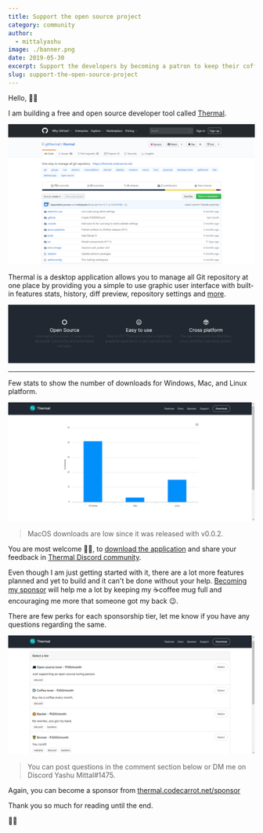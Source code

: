 ```yaml
---
title: Support the open source project
category: community
author:
  - mittalyashu
image: ./banner.png
date: 2019-05-30
excerpt: Support the developers by becoming a patron to keep their coffee ☕ mug full.
slug: support-the-open-source-project
---
```


Hello, 👋🏻

I am building a free and open source developer tool called [Thermal](/).

![Thermal github repository screenshot](./thermal-github-repository.png)

Thermal is a desktop application allows you to manage all Git repository at one place by providing you a simple to use graphic user interface with built-in features stats, history, diff preview, repository settings and [more](https://thermal.codecarrot.net/features).

![Main features of Thermal](./main-features.png)

---

Few stats to show the number of downloads for Windows, Mac, and Linux platform.

![Thermal app download stats](./download-stats.png)

> MacOS downloads are low since it was released with v0.0.2.

You are most welcome 🙏🏻, to [download the application](https://thermal.codecarrot.net/) and share your feedback in [Thermal Discord community](https://discord.gg/vEVccH7).

Even though I am just getting started with it, there are a lot more features planned and yet to build and it can't be done without your help. [Becoming my sponsor](https://thermal.codecarrot.net/sponsor/) will help me a lot by keeping my ☕coffee mug full and encouraging me more that someone got my back 😉.

There are few perks for each sponsorship tier, let me know if you have any questions regarding the same.

![Thermal sponsor peaks](./sponsor-perks.png)

> You can post questions in the comment section below or DM me on Discord Yashu Mittal#1475.

Again, you can become a sponsor from [thermal.codecarrot.net/sponsor](https://thermal.codecarrot.net/sponsor/)

Thank you so much for reading until the end.

🙏🏻
